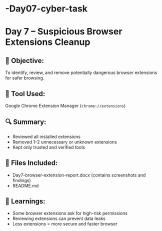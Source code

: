 # -Day07-cyber-task
# Day 7 – Suspicious Browser Extensions Cleanup

## 🎯 Objective:
To identify, review, and remove potentially dangerous browser extensions for safer browsing.

## 🔧 Tool Used:
Google Chrome Extension Manager (`chrome://extensions`)

## 🔍 Summary:
- Reviewed all installed extensions
- Removed 1–2 unnecessary or unknown extensions
- Kept only trusted and verified tools

## 📂 Files Included:
- Day7-browser-extension-report.docx (contains screenshots and findings)
- README.md

## 🧠 Learnings:
- Some browser extensions ask for high-risk permissions
- Reviewing extensions can prevent data leaks
- Less extensions = more secure and faster browser
